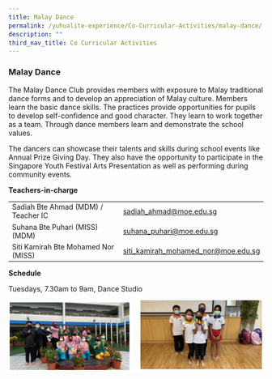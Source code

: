 ```yaml
---
title: Malay Dance
permalink: /yuhualite-experience/Co-Curricular-Activities/malay-dance/
description: ""
third_nav_title: Co Curricular Activities
---
```

### Malay Dance

The Malay Dance Club provides members with exposure to Malay traditional dance forms and to develop an appreciation of Malay culture. Members learn the basic dance skills. The practices provide opportunities for pupils to develop self-confidence and good character. They learn to work together as a team. Through dance members learn and demonstrate the school values.

The dancers can showcase their talents and skills during school events like Annual Prize Giving Day. They also have the opportunity to participate in the Singapore Youth Festival Arts Presentation as well as performing during community events.

**Teachers-in-charge**

|  |  |
|---|---|
| Sadiah Bte Ahmad (MDM) / Teacher IC | sadiah_ahmad@moe.edu.sg |
| Suhana Bte Puhari (MISS)  (MDM) | suhana_puhari@moe.edu.sg |
| Siti Kamirah Bte Mohamed Nor (MISS) | siti_kamirah_mohamed_nor@moe.edu.sg |

**Schedule**

Tuesdays, 7.30am to 9am, Dance Studio

![](/images/cca10.png)